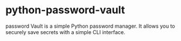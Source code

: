 # python-password-vault
password Vault is a simple Python password manager. It allows you to securely save secrets with a simple CLI interface.

